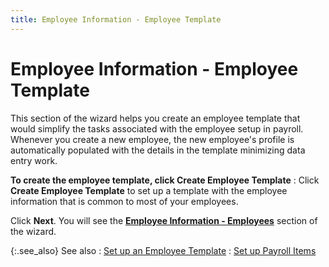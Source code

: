 ```yaml
---
title: Employee Information - Employee Template
---
```


# Employee Information - Employee Template


This section of the wizard helps you create an employee template that  would simplify the tasks associated with the employee setup in payroll.  Whenever you create a new employee, the new employee's profile is automatically  populated with the details in the template minimizing data entry work.


**To create the employee template, click Create  Employee Template**
: Click **Create Employee 
 Template** to set up a template with the employee information that  is common to most of your employees.


Click **Next**. You will see the  [**Employee 
 Information - Employees**]({{site.prl_baseurl}}/setup/the-payroll-setup-wizard/employee_information_employees_sup.html) section of the wizard.


{:.see_also}
See also
: [Set up  an Employee Template]({{site.prl_baseurl}}/setup/the-employee-template/setting-up-employee-template/setting_up_employee_template.html)
: [Set up Payroll  Items]({{site.prl_baseurl}}/setup/payroll-items/setting-up-payroll-items/setting_up_payroll_items.html)
